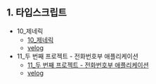 ## 1. 타입스크립트
- 10_제네릭
  - [10_제네릭](https://github.com/EunJaePark/Typescript/blob/main/%EA%B0%95%EC%9D%98%EC%A0%95%EB%A6%AC/10_%EC%A0%9C%EB%84%A4%EB%A6%AD.md)
  - [velog](https://velog.io/@design0728/%EC%A0%9C%EB%84%A4%EB%A6%AD)
- 11_두 번째 프로젝트 - 전화번호부 애플리케이션
  - [11_두 번째 프로젝트 - 전화번호부 애플리케이션](https://github.com/EunJaePark/Typescript/blob/main/%EA%B0%95%EC%9D%98%EC%A0%95%EB%A6%AC/11_%EB%91%90%20%EB%B2%88%EC%A7%B8%20%ED%94%84%EB%A1%9C%EC%A0%9D%ED%8A%B8%20-%20%EC%A0%84%ED%99%94%EB%B2%88%ED%98%B8%EB%B6%80%20%EC%95%A0%ED%94%8C%EB%A6%AC%EC%BC%80%EC%9D%B4%EC%85%98.md)
  - [velog](https://velog.io/@design0728/%EB%91%90-%EB%B2%88%EC%A7%B8-%ED%94%84%EB%A1%9C%EC%A0%9D%ED%8A%B8-%EC%A0%84%ED%99%94%EB%B2%88%ED%98%B8%EB%B6%80-%EC%95%A0%ED%94%8C%EB%A6%AC%EC%BC%80%EC%9D%B4%EC%85%98)
  
  
  
  
